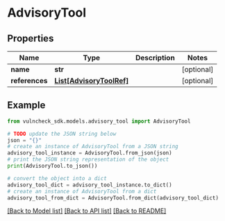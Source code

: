 # AdvisoryTool


## Properties

Name | Type | Description | Notes
------------ | ------------- | ------------- | -------------
**name** | **str** |  | [optional] 
**references** | [**List[AdvisoryToolRef]**](AdvisoryToolRef.md) |  | [optional] 

## Example

```python
from vulncheck_sdk.models.advisory_tool import AdvisoryTool

# TODO update the JSON string below
json = "{}"
# create an instance of AdvisoryTool from a JSON string
advisory_tool_instance = AdvisoryTool.from_json(json)
# print the JSON string representation of the object
print(AdvisoryTool.to_json())

# convert the object into a dict
advisory_tool_dict = advisory_tool_instance.to_dict()
# create an instance of AdvisoryTool from a dict
advisory_tool_from_dict = AdvisoryTool.from_dict(advisory_tool_dict)
```
[[Back to Model list]](../README.md#documentation-for-models) [[Back to API list]](../README.md#documentation-for-api-endpoints) [[Back to README]](../README.md)


